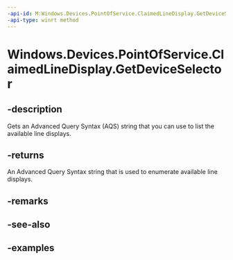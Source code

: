 ```yaml
---
-api-id: M:Windows.Devices.PointOfService.ClaimedLineDisplay.GetDeviceSelector
-api-type: winrt method
---
```


<!-- Method syntax.
public string ClaimedLineDisplay.GetDeviceSelector()
-->

# Windows.Devices.PointOfService.ClaimedLineDisplay.GetDeviceSelector


## -description

Gets an Advanced Query Syntax (AQS) string that you can use to list the available line displays.

## -returns

An Advanced Query Syntax string that is used to enumerate available line displays.

## -remarks

## -see-also

## -examples

